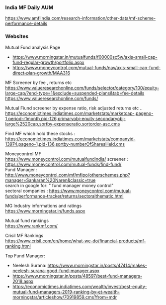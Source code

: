### India MF Daily AUM
https://www.amfiindia.com/research-information/other-data/mf-scheme-performance-details

### Websites

Mutual Fund analysis Page
- https://www.morningstar.in/mutualfunds/f00000sc5w/axis-small-cap-fund-regular-growth/portfolio.aspx
- https://www.moneycontrol.com/mutual-funds/nav/axis-small-cap-fund-direct-plan-growth/MAA316


MF Screener by fee , returns etc  
https://www.valueresearchonline.com/funds/selector/category/100/equity-large-cap/?end-type=1&exclude=suspended-plans&tab=fee-details  
https://www.valueresearchonline.com/funds/  


Mutual Fiund screener by expense ratio, risk adjusted returns etc ..  
https://economictimes.indiatimes.com/marketstats/marketcap-,pageno-1,period-r1month,pid-126,primaryobj-equity,secondaryobj-large%2520cap,sortby-expenseratio,sortorder-asc.cms  

Find MF which hold these stocks : https://economictimes.indiatimes.com/marketstats/companyid-13974,pageno-1,pid-136,sortby-numberOfSharesHeld.cms  


Moneycontrol MF  
https://www.moneycontrol.com/mutualfundindia/ 
screener : https://www.moneycontrol.com/mutual-funds/find-fund/  
Fund Manager : http://www.moneycontrol.com/mf/mfipo/otherschemes.php?manager=Sankaran%20Naren&classic=true  
search in google for:  "<FM name> fund manager money control"  
sectoral companies : https://www.moneycontrol.com/mutual-funds/performance-tracker/returns/sectoralthematic.html  


MG Industry informations and ratings  
https://www.morningstar.in/funds.aspx  

Mutual fund rankings  
https://www.rankmf.com/  

Crisil MF Rankings  
https://www.crisil.com/en/home/what-we-do/financial-products/mf-ranking.html  

Top Fund Manager:
- Neelesh Surana: https://www.morningstar.in/posts/47414/makes-neelesh-surana-good-fund-manager.aspx
- https://www.morningstar.in/posts/48597/best-fund-managers-2018.aspx
- https://economictimes.indiatimes.com/wealth/invest/best-equity-mutual-fund-managers-2019-ranking-by-et-wealth-morningstar/articleshow/70919859.cms?from=mdr  
